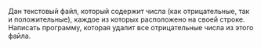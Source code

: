 Дан текстовый файл, который содержит числа (как отрицательные, так и положительные), каждое из которых расположено на своей строке. Написать программу, которая удалит все отрицательные числа из этого файла.
